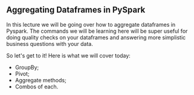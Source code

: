 ## **Aggregating Dataframes in PySpark**

In this lecture we will be going over how to aggregate dataframes in Pyspark. The commands we will be learning here will be super useful for doing quality checks on your dataframes and answering more simplistic business questions with your data.

So let's get to it! Here is what we will cover today:
- GroupBy;
- Pivot;
- Aggregate methods;
- Combos of each.